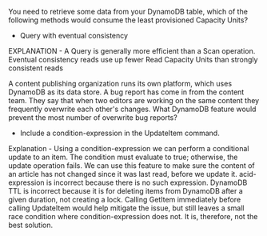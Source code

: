 You need to retrieve some data from your DynamoDB table, which of the following methods would consume the least provisioned Capacity Units?
   - Query with eventual consistency

EXPLANATION - A Query is generally more efficient than a Scan operation. Eventual consistency reads use up fewer Read Capacity Units than strongly consistent reads

A content publishing organization runs its own platform, which uses DynamoDB as its data store. A bug report has come in from the content team. They say that when two editors are working on the same content they frequently overwrite each other's changes. What DynamoDB feature would prevent the most number of overwrite bug reports?

   - Include a condition-expression in the UpdateItem command.
   
Explanation - Using a condition-expression we can perform a conditional update to an item. The condition must evaluate to true; otherwise, the update operation fails. We can use this feature to make sure the content of an article has not changed since it was last read, before we update it. acid-expression is incorrect because there is no such expression. DynamoDB TTL is incorrect because it is for deleting items from DynamoDB after a given duration, not creating a lock. Calling GetItem immediately before calling UpdateItem would help mitigate the issue, but still leaves a small race condition where condition-expression does not. It is, therefore, not the best solution.
